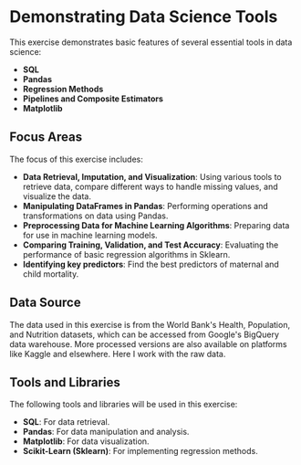 # Demonstrating Data Science Tools

This exercise demonstrates basic features of several essential tools in data science:

- **SQL**
- **Pandas**
- **Regression Methods**
- **Pipelines and Composite Estimators**
- **Matplotlib**

## Focus Areas

The focus of this exercise includes:

- **Data Retrieval, Imputation, and Visualization**: Using various tools to retrieve data, compare different ways to handle missing values, and visualize the data.
- **Manipulating DataFrames in Pandas**: Performing operations and transformations on data using Pandas.
- **Preprocessing Data for Machine Learning Algorithms**: Preparing data for use in machine learning models.
- **Comparing Training, Validation, and Test Accuracy**: Evaluating the performance of basic regression algorithms in Sklearn.
- **Identifying key predictors**: Find the best predictors of maternal and child mortality.
  
## Data Source

The data used in this exercise is from the World Bank's Health, Population, and Nutrition datasets, which can be accessed from Google's BigQuery data warehouse. More processed versions are also available on platforms like Kaggle and elsewhere. Here I work with the raw data. 

## Tools and Libraries

The following tools and libraries will be used in this exercise:

- **SQL**: For data retrieval.
- **Pandas**: For data manipulation and analysis.
- **Matplotlib**: For data visualization.
- **Scikit-Learn (Sklearn)**: For implementing regression methods.


